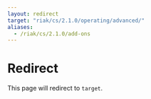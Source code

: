 ```yaml
---
layout: redirect
target: "riak/cs/2.1.0/operating/advanced/"
aliases:
  - /riak/cs/2.1.0/add-ons
---
```


# Redirect

This page will redirect to `target`.
